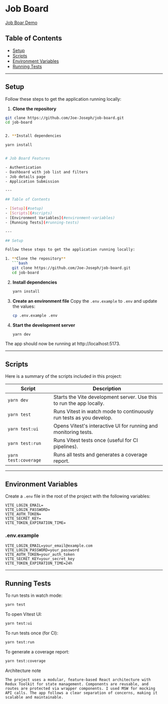 # Job Board

[Job Boar Demo](https://www.loom.com/share/6d2e392051a043fe9f09899a2ec79074?sid=bf450705-7440-425d-a5f1-4e5afc90982a)

## Table of Contents

- [Setup](#setup)
- [Scripts](#scripts)
- [Environment Variables](#environment-variables)
- [Running Tests](#running-tests)

---

## Setup

Follow these steps to get the application running locally:

1. **Clone the repository**

````bash
git clone https://github.com/Joe-Joseph/job-board.git
cd job-board


2. **Install dependencies

yarn install


# Job Board Features

- Authentication
- Dashboard with job list and filters
- Job details page
- Application Submission

---

## Table of Contents

- [Setup](#setup)
- [Scripts](#scripts)
- [Environment Variables](#environment-variables)
- [Running Tests](#running-tests)

---

## Setup

Follow these steps to get the application running locally:

1. **Clone the repository**
   ```bash
   git clone https://github.com/Joe-Joseph/job-board.git
   cd job-board
````

2. **Install dependencies**

   ```bash
   yarn install
   ```

3. **Create an environment file**
   Copy the `.env.example` to `.env` and update the values:

   ```bash
   cp .env.example .env
   ```

4. **Start the development server**
   ```bash
   yarn dev
   ```

The app should now be running at http://localhost:5173.

---

## Scripts

Here is a summary of the scripts included in this project:

| Script               | Description                                                          |
| -------------------- | -------------------------------------------------------------------- |
| `yarn dev`           | Starts the Vite development server. Use this to run the app locally. |
| `yarn test`          | Runs Vitest in watch mode to continuously run tests as you develop.  |
| `yarn test:ui`       | Opens Vitest's interactive UI for running and monitoring tests.      |
| `yarn test:run`      | Runs Vitest tests once (useful for CI pipelines).                    |
| `yarn test:coverage` | Runs all tests and generates a coverage report.                      |

---

## Environment Variables

Create a `.env` file in the root of the project with the following variables:

```env
VITE_LOGIN_EMAIL=
VITE_LOGIN_PASSWORD=
VITE_AUTH_TOKEN=
VITE_SECRET_KEY=
VITE_TOKEN_EXPIRATION_TIME=
```

### .env.example

```env
VITE_LOGIN_EMAIL=your_email@example.com
VITE_LOGIN_PASSWORD=your_password
VITE_AUTH_TOKEN=your_auth_token
VITE_SECRET_KEY=your_secret_key
VITE_TOKEN_EXPIRATION_TIME=24h
```

---

## Running Tests

To run tests in watch mode:

```bash
yarn test
```

To open Vitest UI:

```bash
yarn test:ui
```

To run tests once (for CI):

```bash
yarn test:run
```

To generate a coverage report:

```bash
yarn test:coverage
```

Architecture note

```
The project uses a modular, feature-based React architecture with Redux Toolkit for state management. Components are reusable, and routes are protected via wrapper components. I used MSW for mocking API calls. The app follows a clear separation of concerns, making it scalable and maintainable.
```
